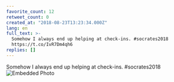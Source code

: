 ```yaml
---
favorite_count: 12
retweet_count: 0
created_at: "2018-08-23T13:23:34.000Z"
lang: en
full_text: >-
  Somehow I always end up helping at check-ins. #socrates2018
  https://t.co/IvR7Dm4qh6
replies: []
---
```


Somehow I always end up helping at check-ins. #socrates2018
![Embedded Photo](https://twitter-media-coderbyheart.s3.eu-north-1.amazonaws.com/1032619356235227136-DlSZ0nFXsAAVGX2.jpg)
